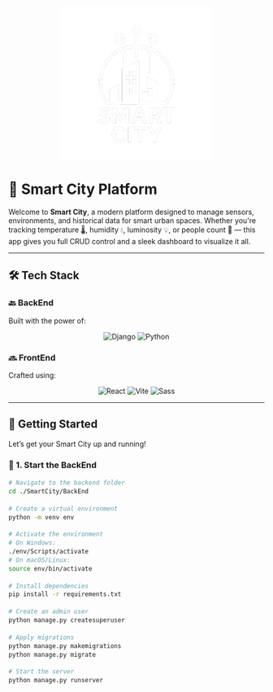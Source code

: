 <p align="center">
  <img src="./FrontEnd/src/assets/Logo.png" alt="Smart City Logo" width="300">
</p>

# 🌆 Smart City Platform

Welcome to **Smart City**, a modern platform designed to manage sensors, environments, and historical data for smart urban spaces. Whether you're tracking temperature 🌡️, humidity 💧, luminosity 💡, or people count 🔢 — this app gives you full CRUD control and a sleek dashboard to visualize it all.

---

## 🛠️ Tech Stack

### 🔙 BackEnd
Built with the power of:

<p align="center">
  <img src="https://1000logos.net/wp-content/uploads/2020/08/Django-Logo.png" alt="Django" width="100">
  <img src="https://upload.wikimedia.org/wikipedia/commons/thumb/c/c3/Python-logo-notext.svg/1869px-Python-logo-notext.svg.png" alt="Python" width="60">
</p>

### 🔜 FrontEnd
Crafted using:

<p align="center">
  <img src="https://upload.wikimedia.org/wikipedia/commons/thumb/a/a7/React-icon.svg/1150px-React-icon.svg.png" alt="React" width="60">
  <img src="https://img.icons8.com/fluent/512/vite.png" alt="Vite" width="60">
  <img src="https://img.icons8.com/color/512/sass.png" alt="Sass" width="60">
</p>

---

## 🚀 Getting Started

Let’s get your Smart City up and running!

### 🧩 1. Start the BackEnd

```bash
# Navigate to the backend folder
cd ./SmartCity/BackEnd

# Create a virtual environment
python -m venv env

# Activate the environment
# On Windows:
./env/Scripts/activate
# On macOS/Linux:
source env/bin/activate

# Install dependencies
pip install -r requirements.txt

# Create an admin user
python manage.py createsuperuser

# Apply migrations
python manage.py makemigrations
python manage.py migrate

# Start the server
python manage.py runserver
